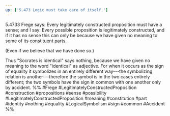 ```yaml
---
up: ['5.473 Logic must take care of itself.']
---
```

5.4733 Frege says: Every legitimately constructed proposition must have a sense; and I say: Every possible proposition is legitimately constructed, and if it has no sense this can only be because we have given no meaning to some of its constituent parts.

(Even if we believe that we have done so.)

Thus "Socrates is identical" says nothing, because we have given no meaning to the word "identical" as adjective. For when it occurs as the sign of equality it symbolizes in an entirely different way---the symbolizing relation is another---therefore the symbol is in the two cases entirely different; the two symbols have the sign in common with one another only by accident.
%%
#Frege #LegitimatelyConstructedProposition #construction #propositions #sense #possibility #LegitimatelyConstructedProposition #meaning #constitution #part #identity #nothing #equality #LogicalSymbolism #sign #common #Accident %%